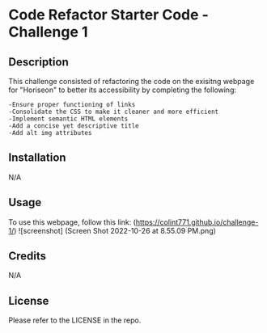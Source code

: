 # Code Refactor Starter Code - Challenge 1

## Description 

This challenge consisted of refactoring the code on the exisitng webpage for "Horiseon" to better its accessibility by completing the following:

    -Ensure proper functioning of links
    -Consolidate the CSS to make it cleaner and more efficient 
    -Implement semantic HTML elements 
    -Add a concise yet descriptive title 
    -Add alt img attributes 

## Installation
N/A

## Usage
To use this webpage, follow this link: (https://colint771.github.io/challenge-1/)
![screenshot] (Screen Shot 2022-10-26 at 8.55.09 PM.png)

## Credits
N/A

## License 
Please refer to the LICENSE in the repo.